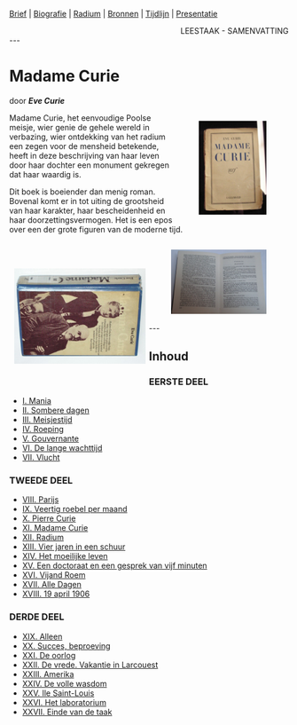 [Brief](../brief.md) | [Biografie](../biografie.md) | [Radium](../radium.md) | [Bronnen](../bibliografie.md) | [Tijdlijn](https://cdn.knightlab.com/libs/timeline3/latest/embed/index.html?source=1E-iVJlxIhEdE5K3mXC_vnQod_FRKKTVz-mWdT42EE0s&font=Default&lang=nl&initial_zoom=2&height=650) |  [Presentatie](https://gitpitch.com/bloemenmeisje/MarieCurie/master?grs=github&t=moon)

<div style="text-align: right">LEESTAAK - SAMENVATTING</div>
---

# Madame Curie
door  ***Eve Curie***

<div style="float: right; width: 40%;">
 <figure>
  <img src="./../afbeeldingen/boek_marie_curie_eve_org.JPG" alt="Originele biografie van Marie Curie door Eve">
</figure> 
</div>

Madame Curie, het eenvoudige Poolse meisje, wier genie de gehele wereld in verbazing, wier ontdekking van het radium een zegen voor de mensheid betekende, heeft in deze beschrijving van haar leven door haar dochter een monument gekregen dat haar waardig is.

Dit boek is boeiender dan menig roman. Bovenal komt er in tot uiting de grootsheid van haar karakter, haar bescheidenheid en haar doorzettingsvermogen. Het is een epos over een der grote figuren van de moderne tijd.

<div style="float: left;transform: rotate(90deg); width: 50%;">
 <figure>
  <img src="./../afbeeldingen/boek_marie_curie_eve_01.JPG" alt="Biografie van Marie Curie">
</figure> 
</div>

<div style="float: right; width: 50%;">
 <figure>
  <img src="./../afbeeldingen/boek_marie_curie_eve_02.JPG.JPG" alt="Biografie van Marie Curie">
</figure> 
</div>
---

## Inhoud

### EERSTE DEEL

- [I. Mania](hfst01_mania_wordt_marie.md)
- [II. Sombere dagen](hfst02_sombere_dagen.md)
- [III. Meisjestijd](hfst03_meisjestijd.md)
- [IV. Roeping](hfst04_roeping.md)
- [V. Gouvernante](hfst05_gouvernante.md)
- [VI. De lange wachttijd](hfst06_de_lange_wachttijd.md)
- [VII. Vlucht](hfst07_vlucht.md)

### TWEEDE DEEL

- [VIII. Parijs](hfst08_parijs.md)
- [IX. Veertig roebel per maand](hfst09_40_roebel_per_maand.md)
- [X. Pierre Curie](hfst10_pierre_curie.md)
- [XI. Madame Curie](hfst11_marie_curie.md)
- [XII. Radium](hfst12_radium.md)
- [XIII. Vier jaren in een schuur](hfst13_4_jaren_in_de_schuur.md)
- [XIV. Het moeilijke leven](hfst14_het_moeilijke_leven.md)
- [XV. Een doctoraat en een gesprek van vijf minuten](hfst15_een_doctoraat.md)
- [XVI. Vijand Roem](hfst16_vijand_roem.md)
- [XVII. Alle Dagen](hfst17_alle_dagen.md)
- [XVIII. 19 april 1906](hfst18_april_1906.md)

### DERDE DEEL

- [XIX. Alleen](hfst19_alleen.md)
- [XX. Succes, beproeving](hfst20_succes_beproeving.md)
- [XXI. De oorlog](hfst21_de_oorlog.md)
- [XXII. De vrede. Vakantie in Larcouest](hfst22_vrede_vakantie_larcouest.md)
- [XXIII. Amerika](hfst23_amerika.md)
- [XXIV. De volle wasdom](hfst24_volle_wasdom.md)
- [XXV. Ile Saint-Louis](hfst25_ile_saint_louis.md)
- [XXVI. Het laboratorium](hfst26_het_laboratorium.md)
- [XXVII. Einde van de taak](hfst27_einde_taak.md)



